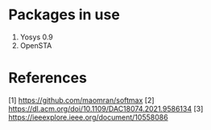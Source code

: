 
# Packages in use
1. Yosys 0.9
2. OpenSTA

# References
[1] https://github.com/maomran/softmax
[2] https://dl.acm.org/doi/10.1109/DAC18074.2021.9586134
[3] https://ieeexplore.ieee.org/document/10558086
